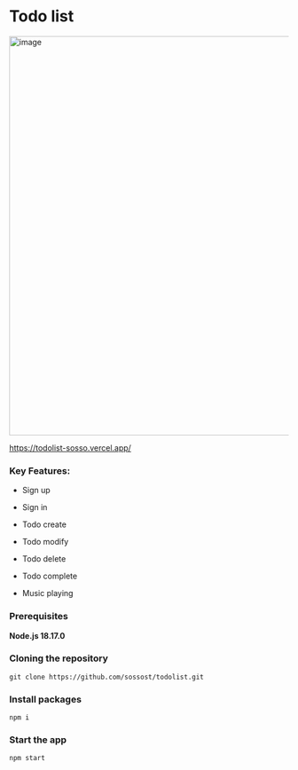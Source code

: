 # Todo list
<img width="720" alt="image" src="https://github.com/sossost/todolist/assets/110542210/42c4472e-797f-4f6d-9f9b-c6572f5e2966">

https://todolist-sosso.vercel.app/



### Key Features:

- Sign up
- Sign in
  
- Todo create
- Todo modify
- Todo delete
- Todo complete

- Music playing

### Prerequisites

**Node.js 18.17.0**

### Cloning the repository

```shell
git clone https://github.com/sossost/todolist.git
```

### Install packages

```shell
npm i
```


### Start the app

```shell
npm start
```
